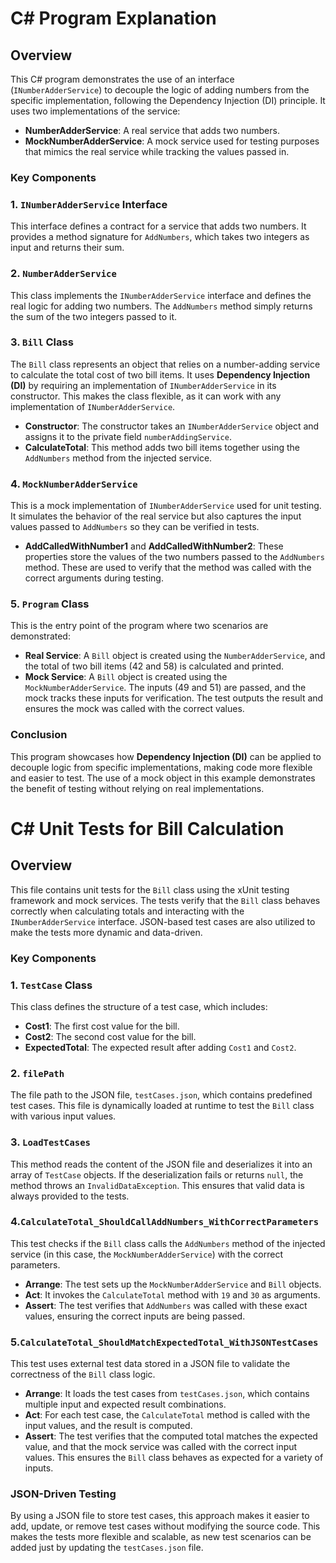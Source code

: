 # C# Program Explanation

## Overview

This C# program demonstrates the use of an interface (`INumberAdderService`) to decouple the logic of adding numbers from the specific implementation, following the Dependency Injection (DI) principle. It uses two implementations of the service:

- **NumberAdderService**: A real service that adds two numbers.
- **MockNumberAdderService**: A mock service used for testing purposes that mimics the real service while tracking the values passed in.

### Key Components

### 1. `INumberAdderService` Interface
This interface defines a contract for a service that adds two numbers. It provides a method signature for `AddNumbers`, which takes two integers as input and returns their sum.

### 2. `NumberAdderService`
This class implements the `INumberAdderService` interface and defines the real logic for adding two numbers. The `AddNumbers` method simply returns the sum of the two integers passed to it.

### 3. `Bill` Class
The `Bill` class represents an object that relies on a number-adding service to calculate the total cost of two bill items. It uses **Dependency Injection (DI)** by requiring an implementation of `INumberAdderService` in its constructor. This makes the class flexible, as it can work with any implementation of `INumberAdderService`.

- **Constructor**: The constructor takes an `INumberAdderService` object and assigns it to the private field `numberAddingService`.
- **CalculateTotal**: This method adds two bill items together using the `AddNumbers` method from the injected service.

### 4. `MockNumberAdderService`
This is a mock implementation of `INumberAdderService` used for unit testing. It simulates the behavior of the real service but also captures the input values passed to `AddNumbers` so they can be verified in tests.

- **AddCalledWithNumber1** and **AddCalledWithNumber2**: These properties store the values of the two numbers passed to the `AddNumbers` method. These are used to verify that the method was called with the correct arguments during testing.

### 5. `Program` Class
This is the entry point of the program where two scenarios are demonstrated:
- **Real Service**: A `Bill` object is created using the `NumberAdderService`, and the total of two bill items (42 and 58) is calculated and printed.
- **Mock Service**: A `Bill` object is created using the `MockNumberAdderService`. The inputs (49 and 51) are passed, and the mock tracks these inputs for verification. The test outputs the result and ensures the mock was called with the correct values.

### Conclusion
This program showcases how **Dependency Injection (DI)** can be applied to decouple logic from specific implementations, making code more flexible and easier to test. The use of a mock object in this example demonstrates the benefit of testing without relying on real implementations.

# C# Unit Tests for Bill Calculation

## Overview

This file contains unit tests for the `Bill` class using the xUnit testing framework and mock services. The tests verify that the `Bill` class behaves correctly when calculating totals and interacting with the `INumberAdderService` interface. JSON-based test cases are also utilized to make the tests more dynamic and data-driven.

### Key Components

### 1. `TestCase` Class
This class defines the structure of a test case, which includes:
- **Cost1**: The first cost value for the bill.
- **Cost2**: The second cost value for the bill.
- **ExpectedTotal**: The expected result after adding `Cost1` and `Cost2`.

### 2. `filePath`
The file path to the JSON file, `testCases.json`, which contains predefined test cases. This file is dynamically loaded at runtime to test the `Bill` class with various input values.

### 3. `LoadTestCases`
This method reads the content of the JSON file and deserializes it into an array of `TestCase` objects. If the deserialization fails or returns `null`, the method throws an `InvalidDataException`. This ensures that valid data is always provided to the tests.

### 4.`CalculateTotal_ShouldCallAddNumbers_WithCorrectParameters`
This test checks if the `Bill` class calls the `AddNumbers` method of the injected service (in this case, the `MockNumberAdderService`) with the correct parameters. 
- **Arrange**: The test sets up the `MockNumberAdderService` and `Bill` objects.
- **Act**: It invokes the `CalculateTotal` method with `19` and `30` as arguments.
- **Assert**: The test verifies that `AddNumbers` was called with these exact values, ensuring the correct inputs are being passed.

### 5.`CalculateTotal_ShouldMatchExpectedTotal_WithJSONTestCases`
This test uses external test data stored in a JSON file to validate the correctness of the `Bill` class logic.
- **Arrange**: It loads the test cases from `testCases.json`, which contains multiple input and expected result combinations.
- **Act**: For each test case, the `CalculateTotal` method is called with the input values, and the result is computed.
- **Assert**: The test verifies that the computed total matches the expected value, and that the mock service was called with the correct input values. This ensures the `Bill` class behaves as expected for a variety of inputs.

### JSON-Driven Testing
By using a JSON file to store test cases, this approach makes it easier to add, update, or remove test cases without modifying the source code. This makes the tests more flexible and scalable, as new test scenarios can be added just by updating the `testCases.json` file.

